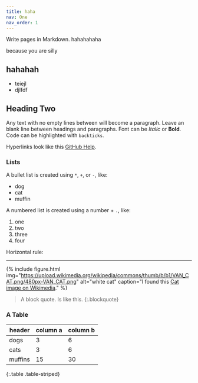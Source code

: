 ```yaml
---
title: haha
nav: One
nav_order: 1
---
```


Write pages in Markdown.
hahahahaha

because you are silly

## hahahah
- teiejl
- djlfdf

## Heading Two 

Any text with no empty lines between will become a paragraph.
Leave an blank line between headings and paragraphs.
Font can be *Italic* or **Bold**.
Code can be highlighted with `backticks`.

Hyperlinks look like this [GitHub Help](https://help.github.com/).

### Lists 

A bullet list is created using `*`, `+`, or `-`, like:

- dog
- cat
- muffin

A numbered list is created using a number + `.`, like:

1. one
2. two
6. three
2. four

Horizontal rule:

--------------

{% include figure.html img="https://upload.wikimedia.org/wikipedia/commons/thumb/b/b1/VAN_CAT.png/480px-VAN_CAT.png" alt="white cat" caption="I found this [Cat image on Wikimedia](https://commons.wikimedia.org/wiki/File:VAN_CAT.png)." %}

> A block quote.
> Is like this.
{:.blockquote}

### A Table

| header | column a | column b |
| --- | --- | --- |
| dogs | 3 | 6 |
| cats | 3 | 6 |
| muffins | 15 | 30 |
{:.table .table-striped}

